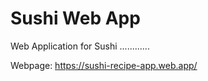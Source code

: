 # Sushi Web App

Web Application for Sushi ............

Webpage: https://sushi-recipe-app.web.app/
